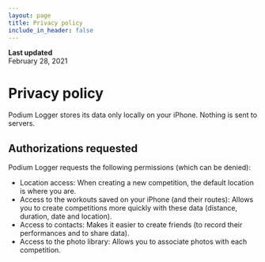 ```yaml
---
layout: page
title: Privacy policy
include_in_header: false
---
```


**Last updated**  
February 28, 2021

# Privacy policy
Podium Logger stores its data only locally on your iPhone. Nothing is sent to servers.

## Authorizations requested
Podium Logger requests the following permissions (which can be denied):

- Location access: When creating a new competition, the default location is where you are.
- Access to the workouts saved on your iPhone (and their routes): Allows you to create competitions more quickly with these data (distance, duration, date and location).
- Access to contacts: Makes it easier to create friends (to record their performances and to share data).
- Access to the photo library: Allows you to associate photos with each competition.

